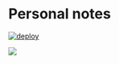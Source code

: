 # Personal notes
[![deploy](https://github.com/liuh886/notes/actions/workflows/deploy.yml/badge.svg)](https://github.com/liuh886/notes/actions/workflows/deploy.yml)

![](https://i.imgur.com/9gwqfdz.png)

